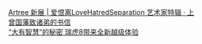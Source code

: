   
[Artree 新展 | 爱恨离LoveHatredSeparation 艺术家特辑 · 上](http://www.dianyue.me/archives/912/ju492dyw4jasc79j/)  
[曾国藩致诸弟的书信](http://www.dianyue.me/archives/522/346cna0eq1c1ebtv/)  
[“大有智慧”的秘密 瑞虎8带来全新越级体验](http://www.dianyue.me/archives/603/lsecid6amrusfsls/)
